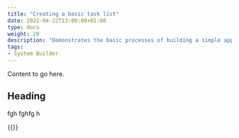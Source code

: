 ```yaml
---
title: "Creating a basic task list"
date: 2022-04-22T13:00:00+01:00
type: docs
weight: 20
description: "Demonstrates the basic processes of building a simple application, a good starting point"
tags:
- System Builder
---
```

Content to go here.

## Heading
fgh
fghfg
h

{{<youtube id="nBL2oFPTRfo">}}
           

